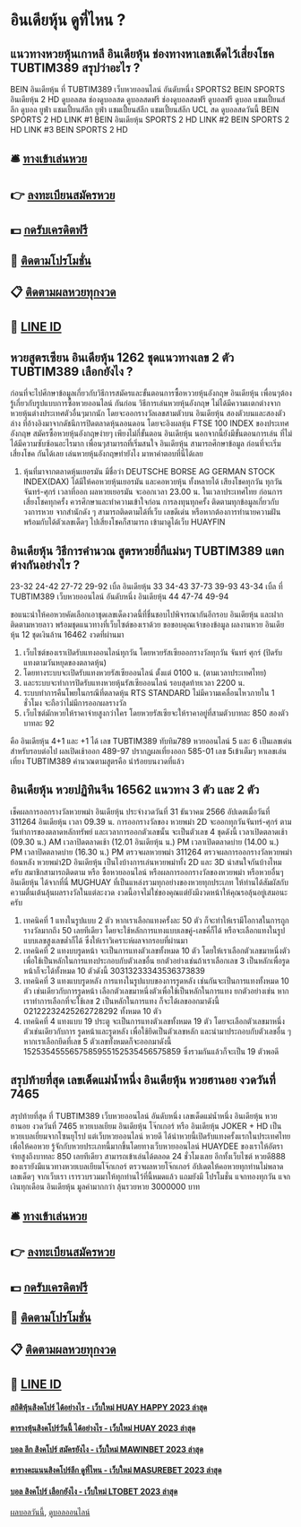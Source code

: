 # อินเดียหุ้น ดูที่ไหน ?
## แนวทางหวยหุ้นเกาหลี อินเดียหุ้น ช่องทางหาเลขเด็ดไว้เสี่ยงโชค TUBTIM389 สรุปว่าอะไร ?
BEIN อินเดียหุ้น ที่ TUBTIM389 เว็บหวยออนไลน์ อันดับหนึ่ง SPORTS2 BEIN SPORTS อินเดียหุ้น 2 HD ดูบอลสด ช่องดูบอลสด ดูบอลสดฟรี ช่องดูบอลสดฟรี ดูบอลฟรี ดูบอล แชมเปี้ยนส์ลีก ดูบอล ยูฟ่า แชมเปี้ยนส์ลีก ยูฟ่า แชมเปี้ยนส์ลีก แชมเปี้ยนส์ลีก UCL สด ดูบอลสดวันนี้
BEIN SPORTS 2 HD
LINK #1 BEIN อินเดียหุ้น SPORTS 2 HD
LINK #2 BEIN SPORTS 2 HD
LINK #3 BEIN SPORTS 2 HD

## 🛎 [ทางเข้าเล่นหวย](https://bit.ly/3BG5bNw)
## 👉 [ลงทะเบียนสมัครหวย](https://bit.ly/3BG5bNw)
## 💵 [กดรับเครดิตฟรี](https://bit.ly/3C3mvgS)
## 👑 [ติดตามโปรโมชั่น](https://bit.ly/3C3mvgS)
## 📋 [ติดตามผลหวยทุกงวด](https://bit.ly/3C3mvgS)
## 📱 [LINE ID](https://bit.ly/3C3mvgS)

## หวยสูตรเซียน อินเดียหุ้น 1262 ชุดแนวทางเลข 2 ตัว TUBTIM389 เลือกยังไง ?
ก่อนที่จะไปศึกษาข้อมูลเกี่ยวกับวิธีการสมัครและขั้นตอนการซื้อหววยหุ้นอังกฤษ อินเดียหุ้น เพื่อนๆต้องรู้เกี่ยวกับรูปแบบการซื้อหวยออนไลน์ กันก่อน
วิธีการเล่นหวยหุ้นอังกฤษ ไม่ได้มีความเเตกต่างจากหวยหุ้นต่างประเทศตัวอื่นๆมากนัก โดยจะออกรางวัลเลขสามตัวบน อินเดียหุ้น สองตัวบนและสองตัวล่าง ที่อ้างอิงมาจากดัชนีการปิดตลาดหุ้นลอนดอน โดยจะอิงผลหุ้น FTSE 100 INDEX ของประเทศอังกฤษ สมัครซื้อหวยหุ้นอังกฤษง่ายๆ เพียงไม่กี่ขั้นตอน อินเดียหุ้น นอกจากนี้ยังมีขั้นตอนการเล่น ที่ไม่ได้มีความซับซ้อนอะไรมาก เพื่อนๆสามารถที่เริ่มสนใจ อินเดียหุ้น สามารถศึกษาข้อมูล ก่อนที่จะเริ่มเสี่ยงโชค กันได้เลย
เล่นหวยหุ้นอังกฤษทำยังไง มาหาคำตอบที่นี่ได้เลย
1. หุ้นที่มาจากตลาดหุ้นเยอรมัน มีชื่อว่า DEUTSCHE BORSE AG GERMAN STOCK INDEX(DAX) ได้มีให้คอหวยหุ้นเยอรมัน และคอหวยหุ้น ทั้งหลายได้ เสียงโชคทุกวัน ทุกวันจันทร์-ศุกร์ เวลาที่ออก ผลหวยเยอรมัน จะออกเวลา 23.00 น. ในเวลาประเทศไทย ก่อนการเสี่ยงโชคทุกครั้ง ควรศึกษาและทำความเข้าใจก่อน การลงทุนทุกครั้ง ติดตามทุกข้อมูลเกี่ยวกับวงการหวย จากสำนักดัง ๆ สามารถติดตามได้ที่เว็บ เลขดีเด่น หรือหากต้องการทำนายความฝันพร้อมกับได้ตัวเลขเด็ดๆ ไปเสี่ยงโชคก็สามารถ เข้ามาดูได้เว็บ HUAYFIN

## อินเดียหุ้น วิธีการคำนวณ สูตรหวยยี่กีแม่นๆ TUBTIM389 แตกต่างกันอย่างไร ?
23-32
24-42
27-72
29-92
เบิ้ล อินเดียหุ้น 33
34-43
37-73
39-93
43-34
เบิ้ล ที่ TUBTIM389 เว็บหวยออนไลน์ อันดับหนึ่ง อินเดียหุ้น 44
47-74
49-94

ขอแนะนำให้คอหวยคัดเลือกเอาชุดเลขเด็ดงวดนี้ที่ชื่นชอบไปพิจารณากันอีกรอบ อินเดียหุ้น และฝากติดตามหวยลาว พร้อมชุดแนวทางที่เว็บไซต์ของเราด้วย
ขอขอบคุณเจ้าของข้อมูล
ผลงานหวย อินเดียหุ้น 12 ชุดเงินล้าน 16462 งวดที่ผ่านมา
1. เว็บไซต์ของเราเปิดรับแทงออนไลน์ทุกวัน โดยหวยรัสเซียออกรางวัลทุกวัน จันทร์ ศุกร์ (ปิดรับแทงตามวันหยุดของตลาดหุ้น)
2. โดยทางระบบจะเปิดรับแทงหวยรัสเซียออนไลน์ ตั้งแต่ 0100 น. (ตามเวลาประเทศไทย)
3. และระบบจะทำการปิดรับแทงหวยหุ้นรัสเซียออนไลน์ รอบสุดท้ายเวลา 2200 น.
4. ระบบทำการคืนโพยในกรณีที่ตลาดหุ้น RTS STANDARD ไม่มีความเคลื่อนไหวภายใน 1 ชั่วโมง จะถือว่าไม่มีการออกผลรางวัล
5. เว็บไซต์มักหวยให้ราคาจ่ายสูงกว่าใคร โดยหวยรัสเซียจะให้ราคาอยู่ที่สามตัวบาทละ 850 สองตัวบาทละ 92

คือ อินเดียหุ้น 4+1 และ +1 ได้ เลข TUBTIM389 ทับทิม789 หวยออนไลน์ 5 และ 6 เป็นเลขเด่นสำหรับรอบต่อไป
ผลเปิดเช้าออก 489-97
ปรากฎผลเที่ยงออก 585-01 เลข 5เข้าเต็มๆ
หาเลขเล่นเที่ยง TUBTIM389 คำนวณตามสูตรคือ นำร้อยบนงวดที่แล้ว

## อินเดียหุ้น หวยปฏิทินจีน 16562 แนวทาง 3 ตัว และ 2 ตัว
เช็คผลการออกรางวัลหวยพม่า อินเดียหุ้น ประจำงวดวันที่ 31 ธันวาคม 2566
อัปเดตเมื่อวันที่ 311264 อินเดียหุ้น เวลา 09.39 น.
การออกรางวัลของ หวยพม่า 2D จะออกทุกวันจันทร์-ศุกร์ ตามวันทำการของตลาดหลักทรัพย์ และเวลาการออกตัวเลขนั้น จะเป็นตัวเลข 4 ชุดดังนี้
เวลาเปิดตลาดเช้า (09.30 น.) AM
เวลาปิดตลาดเช้า (12.01 อินเดียหุ้น น.) PM
เวลาเปิดตลาดบ่าย (14.00 น.) PM
เวลาปิดตลาดบ่าย (16.30 น.) PM
ตรวจผลหวยพม่า 311264 ตรวจผลการออกรางวัลหวยพม่าย้อนหลัง หวยพม่า2D อินเดียหุ้น เป็นไงบ้างการเล่นหวยพม่าทั้ง 2D และ 3D น่าสนใจกันบ้างไหมครับ สมาชิกสามารถติดตาม หรือ ซื้อหวยออนไลน์ หรือผลการออกรางวัลของหวยพม่า หรือหวยอื่นๆ อินเดียหุ้น ได้จากที่นี่ MUGHUAY ที่เป็นแหล่งรวมทุกอย่างของหวยทุกประเภท ให้ท่านได้สัมผัสกับความตื่นเต้นลุ้นผลรางวัลในแต่ละงวด งวดนี้อาจไม่ใช่ของคุณแต่ยังมีงวดหน้าให้คุณรอลุ้นอยู่เสมอนะครับ
1. เทคนิคที่ 1 แทงในรูปแบบ 2 ตัว หากเราเลือกแทงครั้งละ 50 ตัว ก็จะทำให้เรามีโอกาสในการถูกรางวัลมากถึง 50 เลยทีเดียว โดยจะใช้หลักการแทงแบบเลขคู่-เลขคี่ก็ได้ หรือจะเลือกแทงในรูปแบบเลขสูงเลขต่ำก็ได้ ซึ่งให้เราวิเคราะห์ผลจากรอบที่ผ่านมา
2. เทคนิคที่ 2 แทงบบรูดหน้า จะเป็นการแทงตัวเลขทั้งหมด 10 ตัว โดยให้เราเลือกตัวเลขมาหนึ่งตัวเพื่อใช้เป็นหลักในการแทงประกอบกับตัวเลขอื่น ยกตัวอย่างเช่นถ้าเราเลือกเลข 3 เป็นหลักเพื่อรูดหน้าก็จะได้ทั้งหมด 10 ตัวดังนี้ 30313233343536373839
3. เทคนิคที่ 3 แทงแบบรูดหลัง การแทงในรูปแบบของการรูดหลัง เช่นกันจะเป็นการแทงทั้งหมด 10 ตัว เช่นเดียวกับการรูดหน้า เลือกตัวเลขมาหนึ่งตัวเพื่อใช้เป็นหลักในการแทง ยกตัวอย่างเช่น หากเราทำการเลือกที่จะใช้เลข 2 เป็นหลักในการแทง ก็จะได้เลขออกมาดังนี้ 02122232425262728292 ทั้งหมด 10 ตัว
4. เทคนิคที่ 4 แทงแบบ 19 ประตู จะเป็นการแทงตัวเลขทั้งหมด 19 ตัว โดยจะเลือกตัวเลขมาหนึ่งตัวเช่นเดียวกับการ รูดหน้าและรูดหลัง เพื่อใช้ยึดเป็นตัวเลขหลัก และนำมาประกอบกับตัวเลขอื่น ๆ หากเราเลือกยึดที่เลข 5 ตัวเลขทั้งหมดก็จะออกมาดังนี้ 1525354555657585955152535456575859 ซึ่งรวมกันแล้วก็จะเป็น 19 ตัวพอดี

## สรุปท้ายที่สุด เลขเด็ดแม่น้ำหนึ่ง อินเดียหุ้น หวยฮานอย งวดวันที่ 7465
สรุปท้ายที่สุด ที่ TUBTIM389 เว็บหวยออนไลน์ อันดับหนึ่ง เลขเด็ดแม่น้ำหนึ่ง อินเดียหุ้น หวยฮานอย งวดวันที่ 7465 หวยเบลเยียม อินเดียหุ้น โจ๊กเกอร์ หรือ อินเดียหุ้น JOKER + HD เป็นหวยเบลเยี่ยมจากโซนยุโรป แต่เว็บหวยออนไลน์ หวยดี ได้นำหวยนี้เปิดรับแทงครั้งแรกในประเทศไทย เพื่อให้คอหวย รู้จักกับหวยประเภทนี้มากขึ้นโดยทางเว็บหวยออนไลน์ HUAYDEE ของเราให้อัตราจ่ายสูงถึงบาทละ 850 เลยทีเดียว สามารถเข้าเล่นได้ตลอด 24 ชั่วโมงเลย
อีกทั้งเว็บไซต์ หวยดี888 ของเรายังมีแนวทางหวยเบลเยียมโจ๊กเกอร์ ตรวจผลหวยโจ๊กเกอร์ อัปเดตให้คอหวยทุกท่านไม่พลาดเลขเด็ดๆ จากเว็บเรา เรารวบรวมมาให้ทุกท่านไว้ที่นี้หมดแล้ว แถมยังมี โปรโมชั่น แจกทองทุกวัน แจกเงินทุกเดือน อินเดียหุ้น มูลค่ามากกว่า ลุ้นรวยหวย 3000000 บาท

## 🛎 [ทางเข้าเล่นหวย](https://bit.ly/3BG5bNw)
## 👉 [ลงทะเบียนสมัครหวย](https://bit.ly/3BG5bNw)
## 💵 [กดรับเครดิตฟรี](https://bit.ly/3C3mvgS)
## 👑 [ติดตามโปรโมชั่น](https://bit.ly/3C3mvgS)
## 📋 [ติดตามผลหวยทุกงวด](https://bit.ly/3C3mvgS)
## 📱 [LINE ID](https://bit.ly/3C3mvgS)

#### [สถิติหุ้นสิงคโปร์ ได้อย่างไร - เว็บใหม่ HUAY HAPPY 2023 ล่าสุด](https://atom.io/themes/สถิติหุ้นสิงคโปร์%20ได้อย่างไร%20-%20เว็บใหม่%20huay%20happy%202023%20ล่าสุด)
#### [ตารางหุ้นสิงคโปร์วันนี้ ได้อย่างไร - เว็บใหม่ HUAY 2023 ล่าสุด](https://atom.io/themes/ตารางหุ้นสิงคโปร์วันนี้%20ได้อย่างไร%20-%20เว็บใหม่%20huay%202023%20ล่าสุด)
#### [บอล ลีก สิงคโปร์ สมัครยังไง - เว็บใหม่ MAWINBET 2023 ล่าสุด](https://atom.io/themes/บอล%20ลีก%20สิงคโปร์%20สมัครยังไง%20-%20เว็บใหม่%20mawinbet%202023%20ล่าสุด)
#### [ตารางคะแนนสิงคโปร์ลีก ดูที่ไหน - เว็บใหม่ MASUREBET 2023 ล่าสุด](https://atom.io/themes/ตารางคะแนนสิงคโปร์ลีก%20ดูที่ไหน%20-%20เว็บใหม่%20masurebet%202023%20ล่าสุด)
#### [บอล สิงคโปร์ เลือกยังไง - เว็บใหม่ LTOBET 2023 ล่าสุด](https://atom.io/themes/บอล%20สิงคโปร์%20เลือกยังไง%20-%20เว็บใหม่%20ltobet%202023%20ล่าสุด)

[ผลบอลวันนี้](https://siamsport.tv "ผลบอลวันนี้"), [ดูบอลออนไลน์](https://siamsport.tv/ดูบอลสด "ดูบอลออนไลน์")